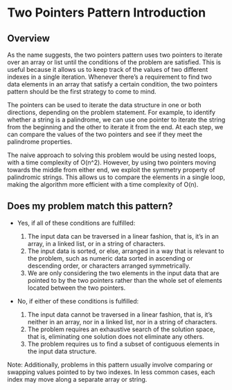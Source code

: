 # Two Pointers Pattern Introduction

## Overview
As the name suggests, the two pointers pattern uses two pointers to iterate over an array or list until the conditions of the problem are satisfied. This is useful because it allows us to keep track of the values of two different indexes in a single iteration. Whenever there’s a requirement to find two data elements in an array that satisfy a certain condition, the two pointers pattern should be the first strategy to come to mind.

The pointers can be used to iterate the data structure in one or both directions, depending on the problem statement. For example, to identify whether a string is a palindrome, we can use one pointer to iterate the string from the beginning and the other to iterate it from the end. At each step, we can compare the values of the two pointers and see if they meet the palindrome properties.

The naive approach to solving this problem would be using nested loops, with a time complexity of O(n^2). However, by using two pointers moving towards the middle from either end, we exploit the symmetry property of palindromic strings. This allows us to compare the elements in a single loop, making the algorithm more efficient with a time complexity of O(n).

## Does my problem match this pattern?
* Yes, if all of these conditions are fulfilled:
  1. The input data can be traversed in a linear fashion, that is, it’s in an array, in a linked list, or in a string of characters.
  2. The input data is sorted, or else, arranged in a way that is relevant to the problem, such as numeric data sorted in ascending or descending order, or characters arranged symmetrically.
  3. We are only considering the two elements in the input data that are pointed to by the two pointers rather than the whole set of elements located between the two pointers.

* No, if either of these conditions is fulfilled:
  1. The input data cannot be traversed in a linear fashion, that is, it’s neither in an array, nor in a linked list, nor in a string of characters.
  2. The problem requires an exhaustive search of the solution space, that is, eliminating one solution does not eliminate any others.
  3. The problem requires us to find a subset of contiguous elements in the input data structure.

Note: Additionally, problems in this pattern usually involve comparing or swapping values pointed to by two indexes. In less common cases, each index may move along a separate array or string.



